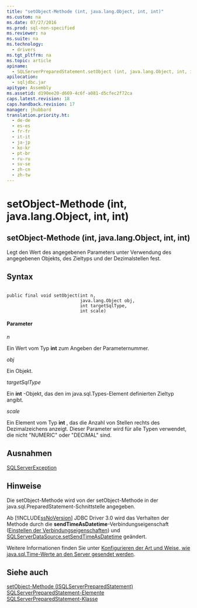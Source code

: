 ```yaml
---
title: "setObject-Methode (int, java.lang.Object, int, int)"
ms.custom: na
ms.date: 07/27/2016
ms.prod: sql-non-specified
ms.reviewer: na
ms.suite: na
ms.technology: 
  - drivers
ms.tgt_pltfrm: na
ms.topic: article
apiname: 
  - SQLServerPreparedStatement.setObject (int, java.lang.Object, int, int)
apilocation: 
  - sqljdbc.jar
apitype: Assembly
ms.assetid: d190ee20-d669-4c6f-a081-d5cfec2f72ca
caps.latest.revision: 18
caps.handback.revision: 17
manager: jhubbard
translation.priority.ht: 
  - de-de
  - es-es
  - fr-fr
  - it-it
  - ja-jp
  - ko-kr
  - pt-br
  - ru-ru
  - sv-se
  - zh-cn
  - zh-tw
---
```

# setObject-Methode (int, java.lang.Object, int, int)
    
## setObject\-Methode \(int, java.lang.Object, int, int\)  
 Legt den Wert des angegebenen Parameters unter Verwendung des angegebenen Objekts, des Zieltyps und der Dezimalstellen fest.  
  
## Syntax  
  
```  
  
public final void setObject(int n,  
                            java.lang.Object obj,  
                            int targetSqlType,  
                            int scale)  
```  
  
#### Parameter  
 *n*  
  
 Ein Wert vom Typ **int** zum Angeben der Parameternummer.  
  
 *obj*  
  
 Ein Objekt.  
  
 *targetSqlType*  
  
 Ein **int** \-Objekt, das den im java.sql.Types\-Element definierten Zieltyp angibt.  
  
 *scale*  
  
 Ein Element vom Typ **int** , das die Anzahl von Stellen rechts des Dezimalzeichens anzeigt. Dieser Parameter wird für alle Typen verwendet, die nicht "NUMERIC" oder "DECIMAL" sind.  
  
## Ausnahmen  
 [SQLServerException](../content/SQLServerException-Class.md)  
  
## Hinweise  
 Die setObject\-Methode wird von der setObject\-Methode in der java.sql.PreparedStatement\-Schnittstelle angegeben.  
  
 Ab [!INCLUDE[ssNoVersion](../content/includes/ssNoVersion_md.md)] JDBC Driver 3.0 wird das Verhalten der Methode durch die **sendTimeAsDatetime**\-Verbindungseigenschaft \([Einstellen der Verbindungseigenschaften](../content/Setting-the-Connection-Properties.md)\) und [SQLServerDataSource.setSendTimeAsDatetime](../content/setSendTimeAsDatetime-Method--SQLServerDataSource-.md) geändert.  
  
 Weitere Informationen finden Sie unter [Konfigurieren der Art und Weise, wie java.sql.Time-Werte an den Server gesendet werden](../content/Configuring-How-java.sql.Time-Values-are-Sent-to-the-Server.md).  
  
## Siehe auch  
 [setObject-Methode &#40;ISQLServerPreparedStatement&#41;](../content/setObject-Method--SQLServerPreparedStatement-.md)   
 [SQLServerPreparedStatement-Elemente](../content/SQLServerPreparedStatement-Members.md)   
 [SQLServerPreparedStatement-Klasse](../content/SQLServerPreparedStatement-Class.md)  
  
  
